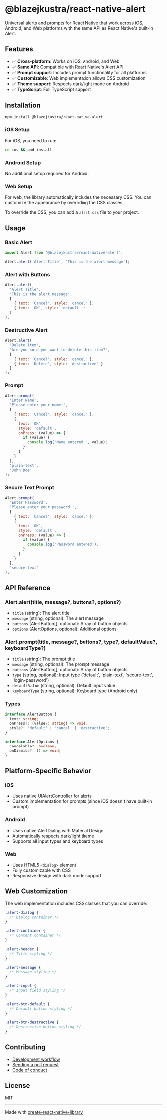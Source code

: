 # @blazejkustra/react-native-alert

Universal alerts and prompts for React Native that work across iOS, Android, and Web platforms with the same API as React Native's built-in Alert.

## Features

- ✅ **Cross-platform**: Works on iOS, Android, and Web
- ✅ **Same API**: Compatible with React Native's Alert API
- ✅ **Prompt support**: Includes prompt functionality for all platforms
- ✅ **Customizable**: Web implementation allows CSS customization
- ✅ **Theme support**: Respects dark/light mode on Android
- ✅ **TypeScript**: Full TypeScript support

## Installation

```sh
npm install @blazejkustra/react-native-alert
```

### iOS Setup

For iOS, you need to run:

```sh
cd ios && pod install
```

### Android Setup

No additional setup required for Android.

### Web Setup

For web, the library automatically includes the necessary CSS. You can customize the appearance by overriding the CSS classes.

To override the CSS, you can add a `alert.css` file to your project.

## Usage

### Basic Alert

```js
import Alert from '@blazejkustra/react-native-alert';

Alert.alert('Alert Title', 'This is the alert message');
```

### Alert with Buttons

```js
Alert.alert(
  'Alert Title',
  'This is the alert message',
  [
    { text: 'Cancel', style: 'cancel' },
    { text: 'OK', style: 'default' }
  ]
);
```

### Destructive Alert

```js
Alert.alert(
  'Delete Item',
  'Are you sure you want to delete this item?',
  [
    { text: 'Cancel', style: 'cancel' },
    { text: 'Delete', style: 'destructive' }
  ]
);
```

### Prompt

```js
Alert.prompt(
  'Enter Name',
  'Please enter your name:',
  [
    { text: 'Cancel', style: 'cancel' },
    { 
      text: 'OK', 
      style: 'default',
      onPress: (value) => {
        if (value) {
          console.log('Name entered:', value);
        }
      }
    }
  ],
  'plain-text',
  'John Doe'
);
```

### Secure Text Prompt

```js
Alert.prompt(
  'Enter Password',
  'Please enter your password:',
  [
    { text: 'Cancel', style: 'cancel' },
    { 
      text: 'OK', 
      style: 'default',
      onPress: (value) => {
        if (value) {
          console.log('Password entered');
        }
      }
    }
  ],
  'secure-text'
);
```

## API Reference

### Alert.alert(title, message?, buttons?, options?)

- `title` (string): The alert title
- `message` (string, optional): The alert message
- `buttons` (AlertButton[], optional): Array of button objects
- `options` (AlertOptions, optional): Additional options

### Alert.prompt(title, message?, buttons?, type?, defaultValue?, keyboardType?)

- `title` (string): The prompt title
- `message` (string, optional): The prompt message
- `buttons` (AlertButton[], optional): Array of button objects
- `type` (string, optional): Input type ('default', 'plain-text', 'secure-text', 'login-password')
- `defaultValue` (string, optional): Default input value
- `keyboardType` (string, optional): Keyboard type (Android only)

### Types

```typescript
interface AlertButton {
  text: string;
  onPress?: (value?: string) => void;
  style?: 'default' | 'cancel' | 'destructive';
}

interface AlertOptions {
  cancelable?: boolean;
  onDismiss?: () => void;
}
```

## Platform-Specific Behavior

### iOS
- Uses native UIAlertController for alerts
- Custom implementation for prompts (since iOS doesn't have built-in prompt)

### Android
- Uses native AlertDialog with Material Design
- Automatically respects dark/light theme
- Supports all input types and keyboard types

### Web
- Uses HTML5 `<dialog>` element
- Fully customizable with CSS
- Responsive design with dark mode support

## Web Customization

The web implementation includes CSS classes that you can override:

```css
.alert-dialog {
  /* Dialog container */
}

.alert-container {
  /* Content container */
}

.alert-header {
  /* Title styling */
}

.alert-message {
  /* Message styling */
}

.alert-input {
  /* Input field styling */
}

.alert-btn-default {
  /* Default button styling */
}

.alert-btn-destructive {
  /* Destructive button styling */
}
```

## Contributing

- [Development workflow](CONTRIBUTING.md#development-workflow)
- [Sending a pull request](CONTRIBUTING.md#sending-a-pull-request)
- [Code of conduct](CODE_OF_CONDUCT.md)

## License

MIT

---

Made with [create-react-native-library](https://github.com/callstack/react-native-builder-bob)

